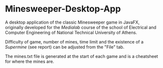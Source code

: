 # Minesweeper-Desktop-App
A desktop application of the classic Minesweeper game in JavaFX, originally developed for the *Medialab* course of the school of Electrical and Computer Engineering of National Technical University of Athens. 

Difficulty of game, number of mines, time limit and the existence of a *Supermine* (see report) can be adjusted from the "File" tab. 

The mines.txt file is generated at the start of each game and is a cheatsheet for where the mines are.
